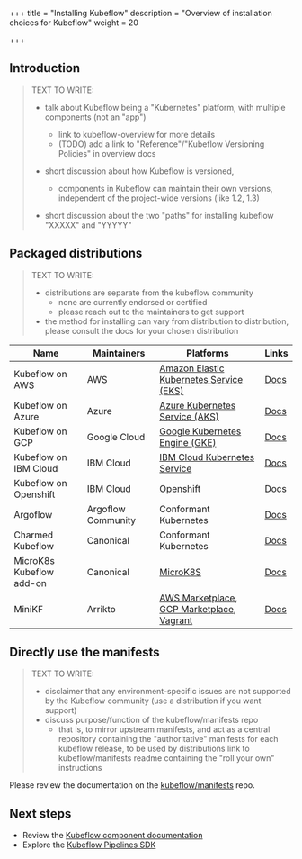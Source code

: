 +++
title = "Installing Kubeflow"
description = "Overview of installation choices for Kubeflow"
weight = 20

+++

<a id="introduction"></a>
## Introduction

> TEXT TO WRITE:
> 
> * talk about Kubeflow being a "Kubernetes" platform, with multiple components (not an "app")
>    * link to kubeflow-overview for more details
>    * (TODO) add a link to "Reference"/"Kubeflow Versioning Policies" in overview docs
> * short discussion about how Kubeflow is versioned, 
>    * components in Kubeflow can maintain their own versions, independent of the project-wide versions (like 1.2, 1.3)
> 
> * short discussion about the two "paths" for installing kubeflow "XXXXX" and "YYYYY"

<a id="packaged-distributions"></a>
## Packaged distributions

> TEXT TO WRITE:
> 
> * distributions are separate from the kubeflow community
>    * none are currently endorsed or certified
>    * please reach out to the maintainers to get support
> * the method for installing can vary from distribution to distribution, please consult the docs for your chosen distribution    

<div class="table-responsive">
  <table class="table table-bordered">
    <thead class="thead-light">
      <tr>
        <th>Name</th>
        <th>Maintainers</th></th>
        <th>Platforms</th>
        <th>Links</th>
      </tr>
    </thead>
    <tbody>
      <tr>
        <td>Kubeflow on AWS</td>
        <td>AWS</td>
        <td><a href="https://aws.amazon.com/eks/">Amazon Elastic Kubernetes Service (EKS)</a></td>
        <td><a href="/docs/distributions/aws/">Docs</a></td>
      </tr>
      <tr>
        <td>Kubeflow on Azure</td>
        <td>Azure</td>
        <td><a href="https://docs.microsoft.com/azure/aks/">Azure Kubernetes Service (AKS)</a></td>
        <td><a href="/docs/distributions/azure/">Docs</a></td>
      </tr>
      <tr>
        <td>Kubeflow on GCP</td>
        <td>Google Cloud</td>
        <td><a href="https://cloud.google.com/kubernetes-engine">Google Kubernetes Engine (GKE)</a></td>
        <td><a href="/docs/distributions/gke/">Docs</a></td>
      </tr>
      <tr>
        <td>Kubeflow on IBM Cloud</td>
        <td>IBM Cloud</td>
        <td><a href="https://www.ibm.com/cloud/kubernetes-service">IBM Cloud Kubernetes Service</a></td>
        <td><a href="/docs/distributions/ibm/">Docs</a></td>
      </tr>
      <tr>
        <td>Kubeflow on Openshift</td>
        <td>IBM Cloud</td>
        <td><a href="https://www.openshift.com/">Openshift</a></td>
        <td><a href="/docs/distributions/openshift/">Docs</a></td>
      </tr>
      <tr>
        <td>Argoflow</td>
        <td>Argoflow Community</td>
        <td>Conformant Kubernetes</td>
        <td><a href="https://github.com/argoflow/argoflow">Docs</a></td>
      </tr>
      <tr>
        <td>Charmed Kubeflow</td>
        <td>Canonical</td>
        <td>Conformant Kubernetes</td>
        <td><a href="https://charmed-kubeflow.io/docs">Docs</a></td>
      </tr>
      <tr>
        <td>MicroK8s Kubeflow add-on</td>
        <td>Canonical</td>
        <td><a href="https://microk8s.io/">MicroK8S</a></td>
        <td><a href="https://microk8s.io/docs/addon-kubeflow">Docs</a></td>
      </tr>
      <tr>
        <td>MiniKF</td>
        <td>Arrikto</td>
        <td><a href="https://aws.amazon.com/marketplace/pp/B08MBGH311">AWS Marketplace</a>, 
            <a href="https://console.cloud.google.com/marketplace/product/arrikto-public/minikf">GCP Marketplace</a>, 
            <a href="https://www.vagrantup.com/">Vagrant</a>
        </td>
        <td><a href="/docs/distributions/minikf/">Docs</a></td>
      </tr>
    </tbody>
  </table>
</div>

<a id="directly-use-the-manifests"></a>
## Directly use the manifests

> TEXT TO WRITE:
> 
> * disclaimer that any environment-specific issues are not supported by the Kubeflow community (use a distribution if you want support)
> * discuss purpose/function of the kubeflow/manifests repo
>   * that is, to mirror upstream manifests, and act as a central repository containing the "authoritative" manifests for each kubeflow release, to be used by distributions
> link to kubeflow/manifests readme containing the "roll your own" instructions

Please review the documentation on the [kubeflow/manifests](https://github.com/kubeflow/manifests) repo.

<a id="next-steps"></a>
## Next steps

* Review the [Kubeflow component documentation](/docs/components/)
* Explore the [Kubeflow Pipelines SDK](/docs/components/pipelines/sdk/)
